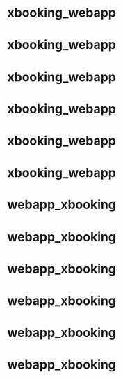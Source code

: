 # xbooking_webapp
# xbooking_webapp
# xbooking_webapp
# xbooking_webapp
# xbooking_webapp
# xbooking_webapp
# webapp_xbooking
# webapp_xbooking
# webapp_xbooking
# webapp_xbooking
# webapp_xbooking
# webapp_xbooking
